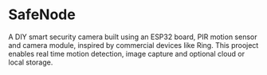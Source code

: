 # SafeNode
A DIY smart security camera built using an ESP32 board, PIR motion sensor and camera module, inspired by commercial devices like Ring.   This prooject enables real time motion detection, image capture and optional cloud or local storage.
